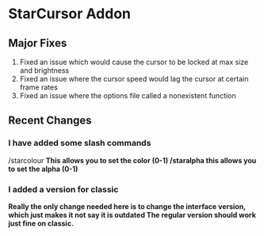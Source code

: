 # StarCursor Addon

## Major Fixes
1. Fixed an issue which would cause the cursor to be locked at max size and brightness
2. Fixed an issue where the cursor speed would lag the cursor at certain frame rates
3. Fixed an issue where the options file called a nonexistent function

## Recent Changes

### I have added some slash commands
/starcolour <r> <g> <b> This allows you to set the color (0-1)
/staralpha <a> this allows you to set the alpha (0-1)

### I added a version for classic
Really the only change needed here is to change the interface version, which just makes it not say it is outdated
The regular version should work just fine on classic.